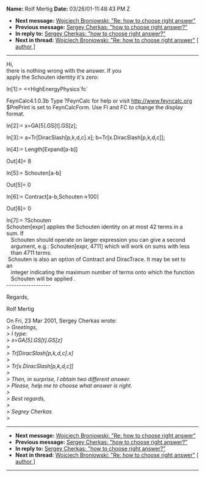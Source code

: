 **Name:** Rolf Mertig
**Date:** 03/26/01-11:48:43 PM Z

  - **Next message:** [Wojciech Broniowski: "Re: how to choose right
    answer"](0047.html)
  - **Previous message:** [Sergey Cherkas: "how to choose right
    answer?"](0045.html)
  - **In reply to:** [Sergey Cherkas: "how to choose right
    answer?"](0045.html)
  - **Next in thread:** [Wojciech Broniowski: "Re: how to choose right
    answer"](0047.html)
    [[ author ]](author.html#46)

-----

Hi,  
there is nothing wrong with the answer. If you  
apply the Schouten identity it's zero:  

In[1]:= \<\<HighEnergyPhysics\`fc\`  

FeynCalc4.1.0.3b Type ?FeynCalc for help or visit
<http://www.feyncalc.org>  
$PrePrint is set to FeynCalcForm. Use FI and FC to change the display  
format.  

In[2]:= x=GA[5].GS[t].GS[z];  

In[3]:= a=Tr[DiracSlash[p,k,d,c].x];
b=Tr[x.DiracSlash[p,k,d,c]];  

In[4]:= Length[Expand[a-b]]  

Out[4]= 8  

In[5]:= Schouten[a-b]  

Out[5]= 0  

In[6]:= Contract[a-b,Schouten-\>100]  

Out[6]= 0  

In[7]:= ?Schouten  
Schouten[expr] applies the Schouten identity on at most 42 terms
in a  
sum. If  
   Schouten should operate on larger expression you can give a second  
   argument, e.g.: Schouten[expr, 4711] which will work on sums
with less  
   than 4711 terms.  
 Schouten is also an option of Contract and DiracTrace. It may be set
to  
an  
   integer indicating the maximum number of terms onto which the
function  
   Schouten will be applied .  
\------------------  

Regards,  

Rolf Mertig  

On Fri, 23 Mar 2001, Sergey Cherkas wrote:  
*\> Greetings,*  
*\> I type:*  
*\> x=GA[5].GS[t].GS[z]*  
*\>*  
*\> Tr[DiracSlash[p,k,d,c].x]*  
*\>*  
*\> Tr[x.DiracSlash[p,k,d,c]]*  
*\>*  
*\> Then, in surprise, I obtain two different answer.*  
*\> Please, help me to choose what answer is right.*  
*\>*  
*\> Best regards,*  
*\>*  
*\> Segrey Cherkas*  
*\>*  

-----

  - **Next message:** [Wojciech Broniowski: "Re: how to choose right
    answer"](0047.html)
  - **Previous message:** [Sergey Cherkas: "how to choose right
    answer?"](0045.html)
  - **In reply to:** [Sergey Cherkas: "how to choose right
    answer?"](0045.html)
  - **Next in thread:** [Wojciech Broniowski: "Re: how to choose right
    answer"](0047.html)
    [[ author ]](author.html#46)

-----

